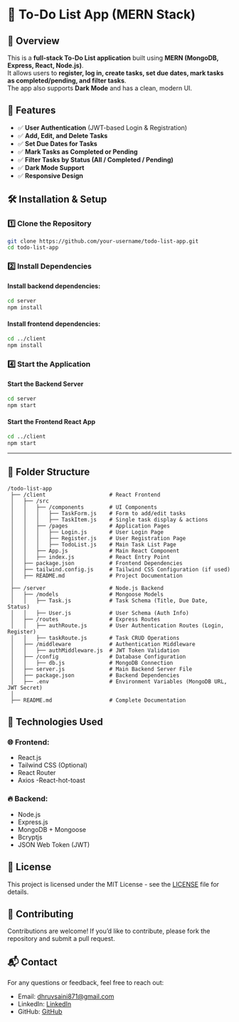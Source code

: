 # 📝 To-Do List App (MERN Stack)

## 🚀 Overview
This is a **full-stack To-Do List application** built using **MERN (MongoDB, Express, React, Node.js)**.  
It allows users to **register, log in, create tasks, set due dates, mark tasks as completed/pending, and filter tasks**.  
The app also supports **Dark Mode** and has a clean, modern UI.  

## 🎯 Features
- ✅ **User Authentication** (JWT-based Login & Registration)  
- ✅ **Add, Edit, and Delete Tasks**  
- ✅ **Set Due Dates for Tasks**  
- ✅ **Mark Tasks as Completed or Pending**  
- ✅ **Filter Tasks by Status (All / Completed / Pending)**  
- ✅ **Dark Mode Support**  
- ✅ **Responsive Design**  

## 🛠 Installation & Setup
### 1️⃣ Clone the Repository
```bash
git clone https://github.com/your-username/todo-list-app.git
cd todo-list-app
```

### 2️⃣ Install Dependencies
#### Install backend dependencies:
```bash
cd server
npm install
```
#### Install frontend dependencies:
```bash
cd ../client
npm install
```
### 4️⃣ Start the Application
#### Start the Backend Server
```bash
cd server
npm start
```
#### Start the Frontend React App
```bash
cd ../client
npm start
```

---

## 📂 Folder Structure
```
/todo-list-app
 ├── /client                    # React Frontend
 │   ├── /src
 │   │   ├── /components        # UI Components
 │   │   │   ├── TaskForm.js    # Form to add/edit tasks
 │   │   │   ├── TaskItem.js    # Single task display & actions
 │   │   ├── /pages             # Application Pages
 │   │   │   ├── Login.js       # User Login Page
 │   │   │   ├── Register.js    # User Registration Page
 │   │   │   ├── TodoList.js    # Main Task List Page
 │   │   ├── App.js             # Main React Component
 │   │   ├── index.js           # React Entry Point
 │   ├── package.json           # Frontend Dependencies
 │   ├── tailwind.config.js     # Tailwind CSS Configuration (if used)
 │   ├── README.md              # Project Documentation
 │
 ├── /server                    # Node.js Backend
 │   ├── /models                # Mongoose Models
 │   │   ├── Task.js            # Task Schema (Title, Due Date, Status)
 │   │   ├── User.js            # User Schema (Auth Info)
 │   ├── /routes                # Express Routes
 │   │   ├── authRoute.js       # User Authentication Routes (Login, Register)
 │   │   ├── taskRoute.js       # Task CRUD Operations
 │   ├── /middleware            # Authentication Middleware
 │   │   ├── authMiddleware.js  # JWT Token Validation
 │   ├── /config                # Database Configuration
 │   │   ├── db.js              # MongoDB Connection
 │   ├── server.js              # Main Backend Server File
 │   ├── package.json           # Backend Dependencies
 │   ├── .env                   # Environment Variables (MongoDB URL, JWT Secret)
 │
 ├── README.md                  # Complete Documentation
```

## 📌 Technologies Used
### 🌐 Frontend:
- React.js
- Tailwind CSS (Optional)
- React Router
- Axios
-React-hot-toast

### 🔥 Backend:
- Node.js
- Express.js
- MongoDB + Mongoose
- Bcryptjs 
- JSON Web Token (JWT)

## 📜 License
This project is licensed under the MIT License - see the [LICENSE](LICENSE) file for details.

## 🤝 Contributing
Contributions are welcome! If you’d like to contribute, please fork the repository and submit a pull request.

## 📬 Contact
For any questions or feedback, feel free to reach out:
- Email: dhruvsaini871@gmail.com
- LinkedIn: [ LinkedIn](https://www.linkedin.com/in/dhruv-saini-a88482241/)
- GitHub: [ GitHub](https://github.com/dhruv871saini)

